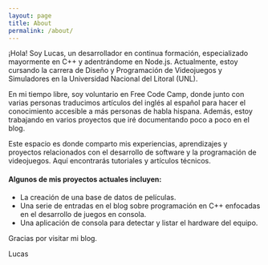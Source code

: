 ```yaml
---
layout: page
title: About
permalink: /about/
---
```


¡Hola! Soy Lucas, un desarrollador en continua formación, especializado mayormente en C++ y adentrándome en Node.js. Actualmente, estoy cursando la carrera de Diseño y Programación de Videojuegos y Simuladores en la Universidad Nacional del Litoral (UNL).

En mi tiempo libre, soy voluntario en Free Code Camp, donde junto con varias personas traducimos artículos del inglés al español para hacer el conocimiento accesible a más personas de habla hispana. Además, estoy trabajando en varios proyectos que iré documentando poco a poco en el blog.

Este espacio es donde comparto mis experiencias, aprendizajes y proyectos relacionados con el desarrollo de software y la programación de videojuegos. Aquí encontrarás tutoriales y artículos técnicos.

#### Algunos de mis proyectos actuales incluyen:
- La creación de una base de datos de películas.
- Una serie de entradas en el blog sobre programación en C++ enfocadas en el desarrollo de juegos en consola.
- Una aplicación de consola para detectar y listar el hardware del equipo.

Gracias por visitar mi blog.

Lucas

